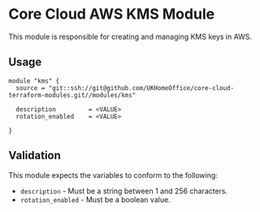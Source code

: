 # Core Cloud AWS KMS Module

This module is responsible for creating and managing KMS keys in AWS.

## Usage

```hcl
module "kms" {
  source = "git::ssh://git@github.com/UKHomeOffice/core-cloud-terraform-modules.git//modules/kms"

  description         = <VALUE>
  rotation_enabled    = <VALUE>

}
```

## Validation
This module expects the variables to conform to the following:

- `description` - Must be a string between 1 and 256 characters.
- `rotation_enabled` - Must be a boolean value.
